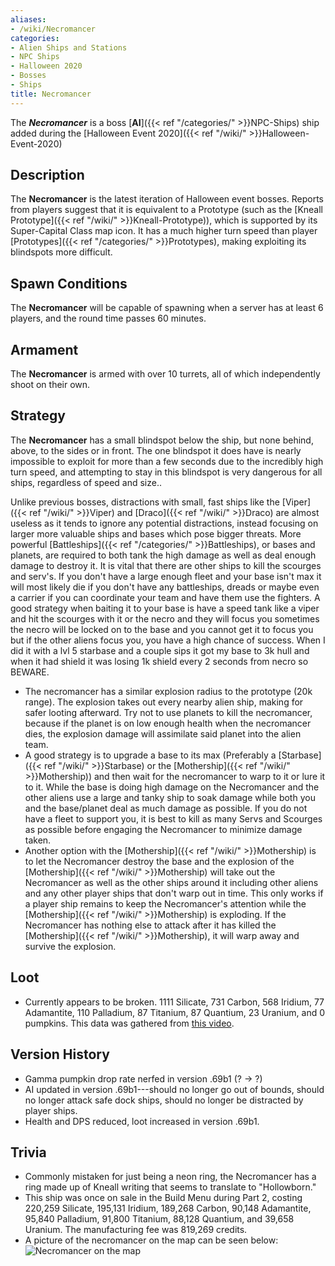 ```yaml
---
aliases:
- /wiki/Necromancer
categories:
- Alien Ships and Stations
- NPC Ships
- Halloween 2020
- Bosses
- Ships
title: Necromancer
---
```


The **_Necromancer_** is a boss [**AI**]({{< ref "/categories/" >}}NPC-Ships) ship added during the [Halloween Event 2020]({{< ref "/wiki/" >}}Halloween-Event-2020) 

## Description

The **Necromancer** is the latest iteration of Halloween event bosses. Reports from players suggest that it is equivalent to a Prototype (such as the [Kneall Prototype]({{< ref "/wiki/" >}}Kneall-Prototype)), which is supported by its Super-Capital Class map icon. It has a much higher turn speed than player [Prototypes]({{< ref "/categories/" >}}Prototypes), making exploiting its blindspots more difficult.

## Spawn Conditions 

The **Necromancer** will be capable of spawning when a server has at least 6 players, and the round time passes 60 minutes.

## Armament

The **Necromancer** is armed with over 10 turrets, all of which independently shoot on their own.

## Strategy

The **Necromancer** has a small blindspot below the ship, but none behind, above, to the sides or in front. The one blindspot it does have is nearly impossible to exploit for more than a few seconds due to the incredibly high turn speed, and attempting to stay in this blindspot is very dangerous for all ships, regardless of speed and size..

Unlike previous bosses, distractions with small, fast ships like the [Viper]({{< ref "/wiki/" >}}Viper) and [Draco]({{< ref "/wiki/" >}}Draco) are almost useless as it tends to ignore any potential distractions, instead focusing on larger more valuable ships and bases which pose bigger threats. More powerful [Battleships]({{< ref "/categories/" >}}Battleships), or bases and planets, are required to both tank the high damage as well as deal enough damage to destroy it. It is vital that there are other ships to kill the scourges and serv's. If you don't have a large enough fleet and your base isn't max it will most likely die if you don't have any battleships, dreads or maybe even a carrier if you can coordinate your team and have them use the fighters. A good strategy when baiting it to your base is have a speed tank like a viper and hit the scourges with it or the necro and they will focus you sometimes the necro will be locked on to the base and you cannot get it to focus you but if the other aliens focus you, you have a high chance of success. When I did it with a lvl 5 starbase and a couple sips it got my base to 3k hull and when it had shield it was losing 1k shield every 2 seconds from necro so BEWARE.

- The necromancer has a similar explosion radius to the prototype (20k range). The explosion takes out every nearby alien ship, making for safer looting afterward. Try not to use planets to kill the necromancer, because if the planet is on low enough health when the necromancer dies, the explosion damage will assimilate said planet into the alien team.
- A good strategy is to upgrade a base to its max (Preferably a [Starbase]({{< ref "/wiki/" >}}Starbase) or the [Mothership]({{< ref "/wiki/" >}}Mothership)) and then wait for the necromancer to warp to it or lure it to it. While the base is doing high damage on the Necromancer and the other aliens use a large and tanky ship to soak damage while both you and the base/planet deal as much damage as possible. If you do not have a fleet to support you, it is best to kill as many Servs and Scourges as possible before engaging the Necromancer to minimize damage taken.
- Another option with the [Mothership]({{< ref "/wiki/" >}}Mothership) is to let the Necromancer destroy the base and the explosion of the [Mothership]({{< ref "/wiki/" >}}Mothership) will take out the Necromancer as well as the other ships around it including other aliens and any other player ships that don't warp out in time. This only works if a player ship remains to keep the Necromancer's attention while the [Mothership]({{< ref "/wiki/" >}}Mothership) is exploding. If the Necromancer has nothing else to attack after it has killed the [Mothership]({{< ref "/wiki/" >}}Mothership), it will warp away and survive the explosion.

## Loot

- Currently appears to be broken. 1111 Silicate, 731 Carbon, 568 Iridium, 77 Adamantite, 110 Palladium, 87 Titanium, 87 Quantium, 23 Uranium, and 0 pumpkins. This data was gathered from [this video](https://www.youtube.com/watch?v=8GIIp3X_nlA).

## Version History 

- Gamma pumpkin drop rate nerfed in version .69b1 (? -> ?)
- AI updated in version .69b1---should no longer go out of bounds, should no longer attack safe dock ships, should no longer be distracted by player ships.
- Health and DPS reduced, loot increased in version .69b1.

## Trivia

- Commonly mistaken for just being a neon ring, the Necromancer has a ring made up of Kneall writing that seems to translate to "Hollowborn."
- This ship was once on sale in the Build Menu during Part 2, costing 220,259 Silicate, 195,131 Iridium, 189,268 Carbon, 90,148 Adamantite, 95,840 Palladium, 91,800 Titanium, 88,128 Quantium, and 39,658 Uranium. The manufacturing fee was 819,269 credits.
- A picture of the necromancer on the map can be seen below:![Necromancer on the
map](Image_2024-04-07_091314293.png "Necromancer on the map")